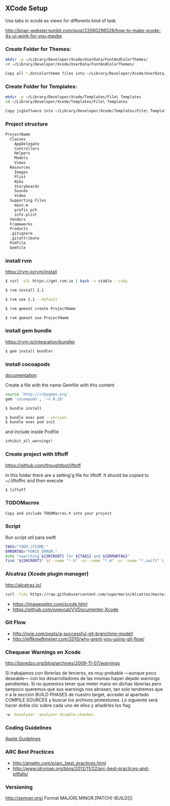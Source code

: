 ## XCode Setup

Use tabs in xcode as views for differents kind of task

http://brian-webster.tumblr.com/post/22060296528/how-to-make-xcode-4s-ui-work-for-you-maybe

### Create Folder for Themes:

```bash
mkdir -p ~/Library/Developer/Xcode/UserData/FontAndColorThemes/
cd ~/Library/Developer/Xcode/UserData/FontAndColorThemes/

Copy all *.dvtcolortheme files into ~/Library/Developer/Xcode/UserData/FontAndColorThemes/
```

### Create Folder for Templates:

```bash
mkdir -p ~/Library/Developer/Xcode/Templates/File\ Templates
cd ~/Library/Developer/Xcode/Templates/File\ Templates

Copy jcgSoftware into ~/Library/Developer/Xcode/Templates/File\ Templates
```


### Project structure

```bash
ProjectName
  Classes
    AppDelegate
    Controllers
    Helpers
    Models
    Views
  Resources
    Images
    Plist
    Nibs
    Storyboards
    Sounds
    Video
  Supporting Files
    main.m
    prefix.pch
    info.plist
  Vendors
  Frameworks
  Products
  .gitignore
  .gitattribute
  Podfile
  Gemfile
  ```

### install rvm

https://rvm.io/rvm/install

```bash
$ curl -sSL https://get.rvm.io | bash -s stable --ruby

$ rvm install 2.1

$ rvm use 2.1 --default

$ rvm gemset create ProjectName

$ rvm gemset use ProjectName
```


### install gem bundle

https://rvm.io/integration/bundler

```bash
$ gem install bundler
```



### install cocoapods

[documentation](https://guides.cocoapods.org/using/using-cocoapods.html)

Create a file with the name Gemfile with this content

```bash
source 'http://rubygems.org'
gem 'cocoapods', '~> 0.28'
```

```bash
$ bundle install

$ bundle exec pod --version
$ bundle exec pod init

```

and include inside Podfile

```bash
inhibit_all_warnings!
```

### Create project with liftoff

https://github.com/thoughtbot/liftoff

In this folder there are a setting'g file for liftoff. It should be copied to ~/.liftoffrc
and then execute

```bash
$ liftoff
```

### TODOMacros

```bash
Copy and include TODOMacros.h into your project
```
### Script
Run script util para swift
```bash
TAGS="TODO:|FIXME:"
ERRORTAG="FORCE_ERROR:"
echo "searching ${SRCROOT} for ${TAGS} and ${ERRORTAG}"
find "${SRCROOT}" \( -name "*.h" -or -name "*.m" -or -name "*.swift" \) -print0 | xargs -0 egrep --with-filename --line-number --only-matching "($TAGS).*\$|($ERRORTAG).*\$" | perl -p -e "s/($TAGS)/ warning: \$1/" | perl -p -e "s/($ERRORTAG)/ error: \$1/"
```

### Alcatraz (Xcode plugin manager)

http://alcatraz.io/

```bash
curl -fsSL https://raw.githubusercontent.com/supermarin/Alcatraz/master/Scripts/install.sh | sh
```

* https://imageoptim.com/xcode.html
* https://github.com/onevcat/VVDocumenter-Xcode

### Git Flow

* http://nvie.com/posts/a-successful-git-branching-model/
* http://jeffkreeftmeijer.com/2010/why-arent-you-using-git-flow/

### Chequear Warnings en Xcode

http://boredzo.org/blog/archives/2009-11-07/warnings

Si trabajamos con librerías de terceros, es muy probable —aunque poco deseable— con los desarrolladores de las mismas hayan dejado warnings pendientes. Si no queremos tener que meter mano en dichas librerías pero tampoco queremos que sus warnings nos abrasen, tan solo tendremos que ir a la sección BUILD PHASES de nuestro target, acceder al apartado COMPILE SOURCES y buscar los archivos protestones. Lo siguiente será hacer doble clic sobre cada uno de ellos y añadirles los flag
```bash
-w -Xanalyzer -analyzer-disable-checker.
```

### Coding Guidelines

[Apple Guidelines](https://developer.apple.com/library/mac/documentation/Cocoa/Conceptual/CodingGuidelines/CodingGuidelines.html)

### ARC Best Practices

* http://amattn.com/p/arc_best_practices.html
* http://www.idryman.org/blog/2012/11/22/arc-best-practices-and-pitfalls/

### Versioning

http://semver.org/
Format MAJOR[.MINOR.[PATCH[-BUILD]]]



